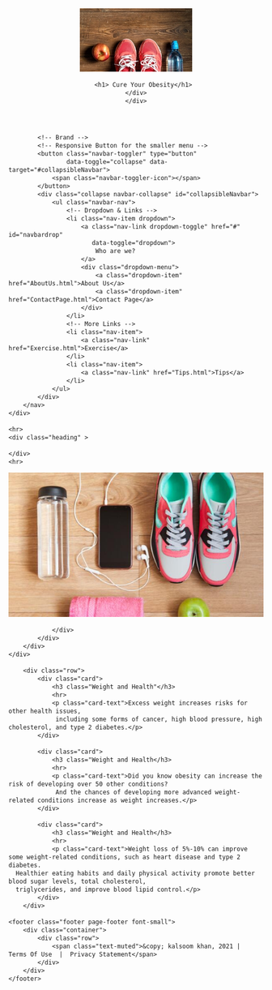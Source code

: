 
<!-- kalsoom khan-->
<!-- Professor Adam Sprysznski -->
<!-- IS 117-001 -->
<!-- Fall  2021 Semester -->

<!DOCTYPE html>
<html lang="en">
<head>
    <meta charset="UTF-8">
    <title>Obesity</title>
     <link rel="shortcut icon" href="Images/Logos.png">
    <link rel="stylesheet"
          href="https://stackpath.bootstrapcdn.com/bootstrap/4.4.1/css/bootstrap.min.css"
          integrity="sha384-Vkoo8x4CGsO3+Hhxv8T/Q5PaXtkKtu6ug5TOeNV6gBiFeWPGFN9MuhOf23Q9Ifjh"
          crossorigin="anonymous">
    <link href="css/main.css" rel="stylesheet">
</head>
<header>
    <div class="row">
        <div class="logo-row">
          <a href="index.html"><img src="Images/FitAndActive.png" alt="Logo"></a>
        
        <h1> Cure Your Obesity</h1>
    </div>
    </div>
</header>
<body>

<div class="container-fluid">
    <div class="row">
        <nav class="navbar navbar-expand-md
                    justify-content-start
                    bg-dark navbar-dark
                    col-12">

            <!-- Brand -->
            <!-- Responsive Button for the smaller menu -->
            <button class="navbar-toggler" type="button"
                    data-toggle="collapse" data-target="#collapsibleNavbar">
                <span class="navbar-toggler-icon"></span>
            </button>
            <div class="collapse navbar-collapse" id="collapsibleNavbar">
                <ul class="navbar-nav">
                    <!-- Dropdown & Links -->
                    <li class="nav-item dropdown">
                        <a class="nav-link dropdown-toggle" href="#" id="navbardrop"
                           data-toggle="dropdown">
                            Who are we?
                        </a>
                        <div class="dropdown-menu">
                            <a class="dropdown-item" href="AboutUs.html">About Us</a>
                            <a class="dropdown-item" href="ContactPage.html">Contact Page</a>
                        </div>
                    </li>
                    <!-- More Links -->
                    <li class="nav-item">
                        <a class="nav-link" href="Exercise.html">Exercise</a>
                    </li>
                    <li class="nav-item">
                        <a class="nav-link" href="Tips.html">Tips</a>
                    </li>
                </ul>
            </div>
        </nav>
    </div>

    <hr>
    <div class="heading" >
        
    </div>
    <hr>
<div class="carousel slide" >
        <div class="carousel-inner">
            <div class="carousel-item active">
                <img src="Images/Carousel.JPG">
                <div class="carousel-caption">
    
                   
                </div>
            </div>
        </div>
    </div>

        <div class="row">
            <div class="card">
                <h3 class="Weight and Health"</h3>
                <hr>
                <p class="card-text">Excess weight increases risks for other health issues,
                 including some forms of cancer, high blood pressure, high cholesterol, and type 2 diabetes.</p>
            </div>

            <div class="card">
                <h3 class="Weight and Health</h3>
                <hr>
                <p class="card-text">Did you know obesity can increase the risk of developing over 50 other conditions?
                 And the chances of developing more advanced weight-related conditions increase as weight increases.</p>
            </div>

            <div class="card">
                <h3 class="Weight and Health</h3>
                <hr>
                <p class="card-text">Weight loss of 5%-10% can improve some weight-related conditions, such as heart disease and type 2 diabetes.
      Healthier eating habits and daily physical activity promote better blood sugar levels, total cholesterol, 
      triglycerides, and improve blood lipid control.</p>
            </div>
        </div>

    <footer class="footer page-footer font-small">
        <div class="container">
            <div class="row">
                <span class="text-muted">&copy; kalsoom khan, 2021 |  Terms Of Use  |  Privacy Statement</span>
            </div>
        </div>
    </footer>
</div>


<script src="https://code.jquery.com/jquery-3.4.1.slim.min.js"
        integrity="sha384-J6qa4849blE2+poT4WnyKhv5vZF5SrPo0iEjwBvKU7imGFAV0wwj1yYfoRSJoZ+n"
        crossorigin="anonymous"></script>
<script src="https://cdn.jsdelivr.net/npm/popper.js@1.16.0/dist/umd/popper.min.js"
        integrity="sha384-Q6E9RHvbIyZFJoft+2mJbHaEWldlvI9IOYy5n3zV9zzTtmI3UksdQRVvoxMfooAo"
        crossorigin="anonymous"></script>
<script src="https://stackpath.bootstrapcdn.com/bootstrap/4.4.1/js/bootstrap.min.js"
        integrity="sha384-wfSDF2E50Y2D1uUdj0O3uMBJnjuUD4Ih7YwaYd1iqfktj0Uod8GCExl3Og8ifwB6"
        crossorigin="anonymous"></script>
</body>
</html>

